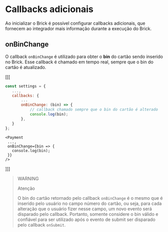 # Callbacks adicionais

Ao inicializar o Brick é possível configurar callbacks adicionais, que fornecem ao integrador mais informação durante a execução do Brick.

## onBinChange

O callback `onBinChange` é utilizado para obter o **bin** do cartão sendo inserido no Brick. Esse callback é chamado em tempo real, sempre que o bin do cartão é atualizado.

[[[
```Javascript
const settings = {
   ...,
   callbacks: {
       ...
       onBinChange: (bin) => {
           // callback chamado sempre que o bin do cartão é alterado
           console.log(bin);
       },
   }
};
```
```react-jsx
<Payment
 ...,
 onBinChange={bin => {
   console.log(bin);
 }}
/>
```
]]]

> WARNING
>
> Atenção
>
> O bin do cartão retornado pelo callback `onBinChange` é o mesmo que é inserido pelo usuário no campo número do cartão, ou seja, para cada alteração que o usuário fizer nesse campo, um novo evento será disparado pelo callback. Portanto, somente considere o bin válido e confiável para ser utilizado após o evento de submit ser disparado pelo callback `onSubmit`.